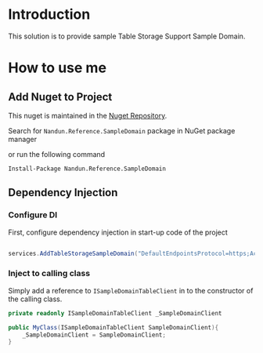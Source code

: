 # Introduction 
This solution is to provide  sample Table Storage Support Sample Domain.

# How to use me

## Add Nuget to Project

This nuget is maintained in the [Nuget Repository](https://github.com/nandun5/ref-net-nuget).

Search for `Nandun.Reference.SampleDomain` package in NuGet package manager 

or run the following command

`Install-Package Nandun.Reference.SampleDomain`



## Dependency Injection

### Configure DI
First, configure dependency injection in start-up code of the project

```cs

services.AddTableStorageSampleDomain("DefaultEndpointsProtocol=https;AccountName=nandunstorage;AccountKey=__REPLACE_KEY__;BlobEndpoint=https://nandunstorage.blob.core.windows.net/;QueueEndpoint=https://nandunstorage.queue.core.windows.net/;TableEndpoint=https://nandunstorage.table.core.windows.net/;FileEndpoint=https://nandunstorage.file.core.windows.net/;")

```

### Inject to calling class

Simply add a reference to `ISampleDomainTableClient` in to the constructor of the calling class.

```cs
private readonly ISampleDomainTableClient _SampleDomainClient

public MyClass(ISampleDomainTableClient SampleDomainClient){
    _SampleDomainClient = SampleDomainClient;
}

```

